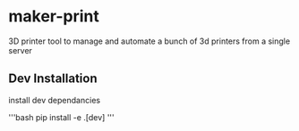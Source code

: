 # maker-print
3D printer tool to manage and automate a bunch of 3d printers from a single server

## Dev Installation
install dev dependancies

'''bash
pip install -e .[dev]
'''

